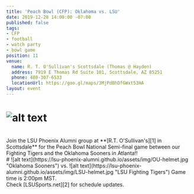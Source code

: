 ```yaml
---
title: 'Peach Bowl (CFP): Oklahoma vs. LSU'
date: 2019-12-28 14:00:00 -07:00
published: false
tags:
- CFP
- football
- watch party
- bowl game
position: 11
venue:
  name: R. T. O'Sullivan's Scottsdale (Thomas @ Hayden)
  address: 7919 E Thomas Rd Suite 101, Scottsdale, AZ 85251
  phone: 480-307-6533
  locationUrl: https://goo.gl/maps/3MjPdBhDfGWxt53HA
layout: event
---
```


# ![alt text](https://lsu-phoenix-alumni.github.io/assets/img/PeachBowl.png "CFP Semi-Final")  
<br>
Join the LSU Phoenix Alumni group at **[R.T. O'Sullivan's][1] in Scottsdale** for the Peach Bowl National Semi-final game between our Fighting Tigers and the Oklahoma Sooners in Atlanta!!  
<br>
# ![alt text](https://lsu-phoenix-alumni.github.io/assets/img/OU-helmet.jpg "Oklahoma Sooners") vs. ![alt text](https://lsu-phoenix-alumni.github.io/assets/img/LSU-helmet.jpg "LSU Fighting Tigers")  
Game time is 2:00pm MST.  
<br>
Check [LSUSports.net][2] for schedule updates.

[1]: https://scottsdale.rtosullivans.com/ "RTO Scottsdale website"
[2]: http://www.lsusports.net/SportSelect.dbml?SPID=2164&SPSID=27811&DB_OEM_ID=5200&_ga=2.61742444.1994479276.1565745145-1475237789.1565745143 "THE OFFICIAL SITE OF LSU ATHLETICS"
